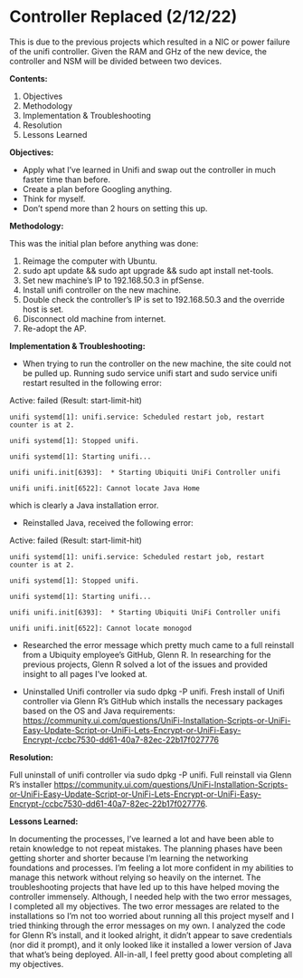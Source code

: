 # Controller Replaced (2/12/22)

This is due to the previous projects which resulted in a NIC or power failure of the unifi controller. Given the RAM and GHz of the new device, the controller and NSM will be divided between two devices. 

**Contents:**
1.	Objectives
2.	Methodology 
3.	Implementation & Troubleshooting
4.	Resolution
5.	Lessons Learned

**Objectives:**
-	Apply what I’ve learned in Unifi and swap out the controller in much faster time than before.
-	Create a plan before Googling anything.
-	Think for myself.
-	Don’t spend more than 2 hours on setting this up.

**Methodology:**

This was the initial plan before anything was done:
1.	Reimage the computer with Ubuntu. 
2.	sudo apt update && sudo apt upgrade && sudo apt install net-tools.
3.	Set new machine’s IP to 192.168.50.3 in pfSense.
4.	Install unifi controller on the new machine. 
5.	Double check the controller’s IP is set to 192.168.50.3 and the override host is set. 
6.	Disconnect old machine from internet. 
7.	Re-adopt the AP. 

**Implementation & Troubleshooting:**

- When trying to run the controller on the new machine, the site could not be pulled up. Running sudo service unifi start and sudo service unifi restart resulted in the following error: 

Active: failed (Result: start-limit-hit)

    unifi systemd[1]: unifi.service: Scheduled restart job, restart counter is at 2.

    unifi systemd[1]: Stopped unifi.

    unifi systemd[1]: Starting unifi...

    unifi unifi.init[6393]:  * Starting Ubiquiti UniFi Controller unifi

    unifi unifi.init[6522]: Cannot locate Java Home

which is clearly a Java installation error. 

- Reinstalled Java, received the following error: 

Active: failed (Result: start-limit-hit)

    unifi systemd[1]: unifi.service: Scheduled restart job, restart counter is at 2.
  
    unifi systemd[1]: Stopped unifi.

    unifi systemd[1]: Starting unifi...

    unifi unifi.init[6393]:  * Starting Ubiquiti UniFi Controller unifi

    unifi unifi.init[6522]: Cannot locate monogod

- Researched the error message which pretty much came to a full reinstall from a Ubiquity employee’s GitHub, Glenn R. In researching for the previous projects, Glenn R solved a lot of the issues and provided insight to all pages I’ve looked at. 

- Uninstalled Unifi controller via sudo dpkg -P unifi. Fresh install of Unifi controller via Glenn R’s GitHub which installs the necessary packages based on the OS and Java requirements: https://community.ui.com/questions/UniFi-Installation-Scripts-or-UniFi-Easy-Update-Script-or-UniFi-Lets-Encrypt-or-UniFi-Easy-Encrypt-/ccbc7530-dd61-40a7-82ec-22b17f027776 

**Resolution:**

Full uninstall of unifi controller via sudo dpkg -P unifi. Full reinstall via Glenn R’s installer https://community.ui.com/questions/UniFi-Installation-Scripts-or-UniFi-Easy-Update-Script-or-UniFi-Lets-Encrypt-or-UniFi-Easy-Encrypt-/ccbc7530-dd61-40a7-82ec-22b17f027776.

**Lessons Learned:**

In documenting the processes, I’ve learned a lot and have been able to retain knowledge to not repeat mistakes. The planning phases have been getting shorter and shorter because I’m learning the networking foundations and processes. I’m feeling a lot more confident in my abilities to manage this network without relying so heavily on the internet. The troubleshooting projects that have led up to this have helped moving the controller immensely. Although, I needed help with the two error messages, I completed all my objectives. The two error messages are related to the installations so I’m not too worried about running all this project myself and I tried thinking through the error messages on my own. I analyzed the code for Glenn R’s install, and it looked alright, it didn’t appear to save credentials (nor did it prompt), and it only looked like it installed a lower version of Java that what’s being deployed. All-in-all, I feel pretty good about completing all my objectives. 
